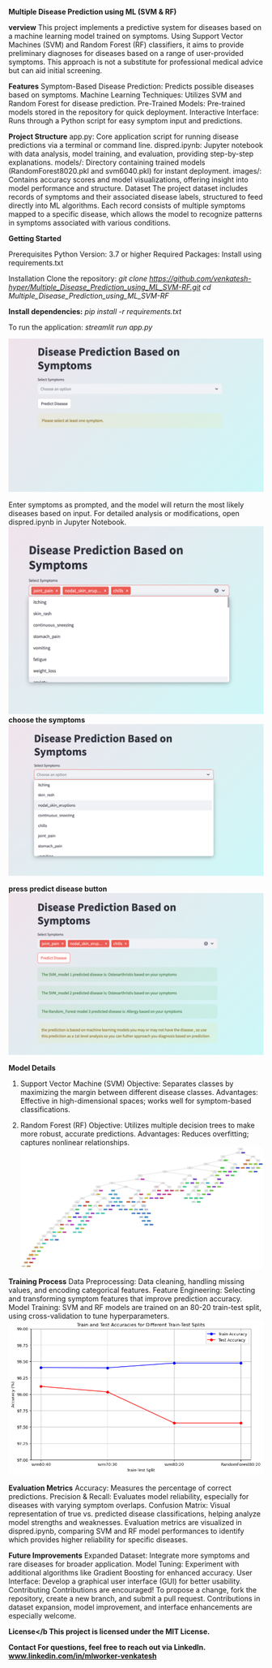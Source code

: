 <b align="center">Multiple Disease Prediction using ML (SVM & RF)</b>

<B>verview</b>
This project implements a predictive system for diseases based on a machine learning model trained on symptoms. Using Support Vector Machines (SVM) and Random Forest (RF) classifiers, it aims to provide preliminary diagnoses for diseases based on a range of user-provided symptoms. This approach is not a substitute for professional medical advice but can aid initial screening.

<b>Features</b>
Symptom-Based Disease Prediction: Predicts possible diseases based on symptoms.
Machine Learning Techniques: Utilizes SVM and Random Forest for disease prediction.
Pre-Trained Models: Pre-trained models stored in the repository for quick deployment.
Interactive Interface: Runs through a Python script for easy symptom input and predictions.

<b>Project Structure</b>
app.py: Core application script for running disease predictions via a terminal or command line.
dispred.ipynb: Jupyter notebook with data analysis, model training, and evaluation, providing step-by-step explanations.
models/: Directory containing trained models (RandomForest8020.pkl and svm6040.pkl) for instant deployment.
images/: Contains accuracy scores and model visualizations, offering insight into model performance and structure.
Dataset
The project dataset includes records of symptoms and their associated disease labels, structured to feed directly into ML algorithms. Each record consists of multiple symptoms mapped to a specific disease, which allows the model to recognize patterns in symptoms associated with various conditions.

<b>Getting Started</b>

Prerequisites
Python Version: 3.7 or higher
Required Packages: Install using requirements.txt 

Installation
Clone the repository:
<I>git clone https://github.com/venkatesh-hyper/Multiple_Disease_Prediction_using_ML_SVM-RF.git
cd Multiple_Disease_Prediction_using_ML_SVM-RF</i>

<b>Install dependencies:</b>
<i>pip install -r requirements.txt</I>

To run the application:
<i>streamlit run app.py</i>

![Alt text](img/entry.png)

Enter symptoms as prompted, and the model will return the most likely diseases based on input.
For detailed analysis or modifications, open dispred.ipynb in Jupyter Notebook.
![Alt text](img/promptcheck.png)
<b>choose the symptoms</b>
![Alt text](img/prompting.png)

<b>press predict disease button </b>
![Alt text](img/result_pred.png)

<B>Model Details</B>
1. Support Vector Machine (SVM)
Objective: Separates classes by maximizing the margin between different disease classes.
Advantages: Effective in high-dimensional spaces; works well for symptom-based classifications.

3. Random Forest (RF)
Objective: Utilizes multiple decision trees to make more robust, accurate predictions.
Advantages: Reduces overfitting; captures nonlinear relationships.
![Alt text](img/Random%20forest%20tree.png)

<b>Training Process</b>
Data Preprocessing: Data cleaning, handling missing values, and encoding categorical features.
Feature Engineering: Selecting and transforming symptom features that improve prediction accuracy.
Model Training: SVM and RF models are trained on an 80-20 train-test split, using cross-validation to tune hyperparameters.
![Alt text](img/accuracy%20scores.png)

<b>Evaluation Metrics</b>
Accuracy: Measures the percentage of correct predictions.
Precision & Recall: Evaluates model reliability, especially for diseases with varying symptom overlaps.
Confusion Matrix: Visual representation of true vs. predicted disease classifications, helping analyze model strengths and weaknesses.
Evaluation metrics are visualized in dispred.ipynb, comparing SVM and RF model performances to identify which provides higher reliability for specific diseases.

<b>Future Improvements</B>
Expanded Dataset: Integrate more symptoms and rare diseases for broader application.
Model Tuning: Experiment with additional algorithms like Gradient Boosting for enhanced accuracy.
User Interface: Develop a graphical user interface (GUI) for better usability.
Contributing
Contributions are encouraged! To propose a change, fork the repository, create a new branch, and submit a pull request. Contributions in dataset expansion, model improvement, and interface enhancements are especially welcome.

<b>License</b
This project is licensed under the MIT License. 

Contact
For questions, feel free to reach out via LinkedIn.
www.linkedin.com/in/mlworker-venkatesh

